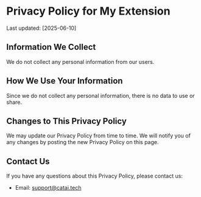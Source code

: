 # Privacy Policy for My Extension

Last updated: [2025-06-10]

## Information We Collect

We do not collect any personal information from our users.

## How We Use Your Information

Since we do not collect any personal information, there is no data to use or share.

## Changes to This Privacy Policy

We may update our Privacy Policy from time to time. We will notify you of any changes by posting the new Privacy Policy on this page.

## Contact Us

If you have any questions about this Privacy Policy, please contact us:

- Email: support@catai.tech